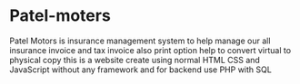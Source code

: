 # Patel-moters
Patel Motors is insurance management system to help manage our all insurance invoice and tax invoice also print option help to convert virtual to physical copy this is a website create using normal HTML CSS and JavaScript without any framework and for backend use PHP with SQL  
